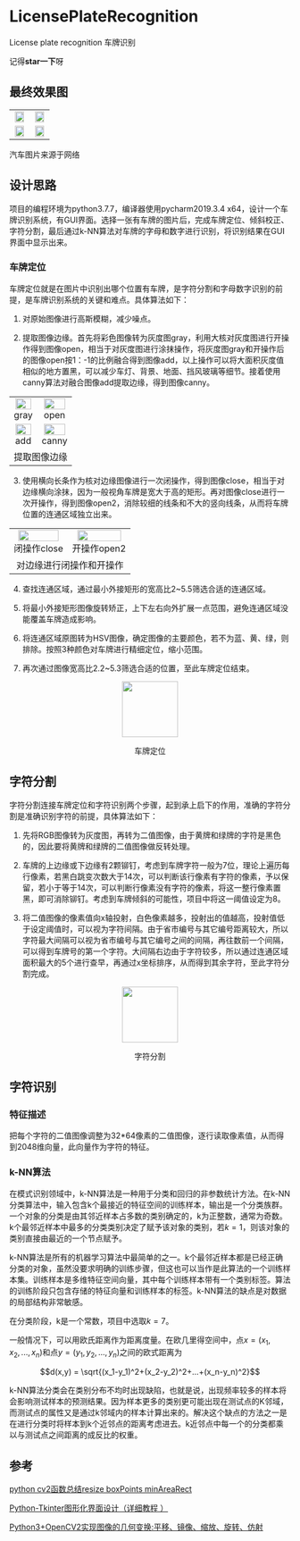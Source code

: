 # LicensePlateRecognition
License plate recognition 车牌识别

记得**star一下**呀

## 最终效果图
<table width="100%" border="0">
	<tr align="center">
		<td><img src="https://p9-juejin.byteimg.com/tos-cn-i-k3u1fbpfcp/70e6257fff5a496aa70339770fa34839~tplv-k3u1fbpfcp-watermark.image" width="90%"  border=0 /></td>
		<td><img src="https://p1-juejin.byteimg.com/tos-cn-i-k3u1fbpfcp/4e77f9719f2d4fe89bab70ecce4a1cf0~tplv-k3u1fbpfcp-watermark.image" width="90%"  border=0 /></td>
	</tr>
	<tr align="center">
		<td><img src="https://p3-juejin.byteimg.com/tos-cn-i-k3u1fbpfcp/1da03d94ca1544bb825f276deadb0c30~tplv-k3u1fbpfcp-watermark.image" width="90%"  border=0 /></td>
		<td><img src="https://p3-juejin.byteimg.com/tos-cn-i-k3u1fbpfcp/5e2d71f5406b4bcd8b91029b6446a35f~tplv-k3u1fbpfcp-watermark.image" width="90%"  border=0 /></td>
</table>

汽车图片来源于网络

## 设计思路

项目的编程环境为python3.7.7，编译器使用pycharm2019.3.4 x64，设计一个车牌识别系统，有GUI界面。选择一张有车牌的图片后，完成车牌定位、倾斜校正、字符分割，最后通过k-NN算法对车牌的字母和数字进行识别，将识别结果在GUI界面中显示出来。

### 车牌定位
车牌定位就是在图片中识别出哪个位置有车牌，是字符分割和字母数字识别的前提，是车牌识别系统的关键和难点。具体算法如下：

1. 对原始图像进行高斯模糊，减少噪点。

2. 提取图像边缘。首先将彩色图像转为灰度图gray，利用大核对灰度图进行开操作得到图像open，相当于对灰度图进行涂抹操作，将灰度图gray和开操作后的图像open按1：-1的比例融合得到图像add，以上操作可以将大面积灰度值相似的地方置黑，可以减少车灯、背景、地面、挡风玻璃等细节。接着使用canny算法对融合图像add提取边缘，得到图像canny。

<table width="100%" border="0">
	<tr align="center">
		<td><img src="https://p3-juejin.byteimg.com/tos-cn-i-k3u1fbpfcp/9625d89c3dca4f2a929b87a97ec11a69~tplv-k3u1fbpfcp-watermark.image" width="90%"  border=0 /><br>gray</td>
		<td><img src="https://p1-juejin.byteimg.com/tos-cn-i-k3u1fbpfcp/1146bc7e0f5e494397dc4e917b2b89bb~tplv-k3u1fbpfcp-watermark.image" width="90%"  border=0 /><br>open</td>
	</tr>
	<tr align="center">
		<td><img src="https://p3-juejin.byteimg.com/tos-cn-i-k3u1fbpfcp/993ae37c2b4d40ecaf8b2909c8e3d0e9~tplv-k3u1fbpfcp-watermark.image" width="90%"  border=0 /><br>add</td>
		<td><img src="https://p3-juejin.byteimg.com/tos-cn-i-k3u1fbpfcp/275fd16f3047499cb38ee702a6f896ca~tplv-k3u1fbpfcp-watermark.image" width="90%"  border=0 /><br>canny</td>
	</tr>
    <tr align="center">
    <td colspan="2">提取图像边缘</td>
    </tr>
</table>

3. 使用横向长条作为核对边缘图像进行一次闭操作，得到图像close，相当于对边缘横向涂抹，因为一般视角车牌是宽大于高的矩形。再对图像close进行一次开操作，得到图像open2，消除较细的线条和不大的竖向线条，从而将车牌位置的连通区域独立出来。
 	 
<table width="100%" border="0">
	<tr align="center">
		<td><img src="https://p9-juejin.byteimg.com/tos-cn-i-k3u1fbpfcp/1c6da490be3247bd9c3a23af6672ddb8~tplv-k3u1fbpfcp-watermark.image" width="90%"  border=0 /><br>闭操作close</td>
		<td><img src="https://p9-juejin.byteimg.com/tos-cn-i-k3u1fbpfcp/aa69bf239f0a4804a6c571d84c2cc48b~tplv-k3u1fbpfcp-watermark.image" width="90%"  border=0 /><br>开操作open2</td>
	</tr>
    <tr align="center">
    <td colspan="2">对边缘进行闭操作和开操作</td>
    </tr>
</table>


4. 查找连通区域，通过最小外接矩形的宽高比2~5.5筛选合适的连通区域。

5. 将最小外接矩形图像旋转矫正，上下左右向外扩展一点范围，避免连通区域没能覆盖车牌造成影响。

6. 将连通区域原图转为HSV图像，确定图像的主要颜色，若不为蓝、黄、绿，则排除。按照3种颜色对车牌进行精细定位，缩小范围。

7. 再次通过图像宽高比2.2~5.3筛选合适的位置，至此车牌定位结束。
<div align="center">
    <img src="https://p3-juejin.byteimg.com/tos-cn-i-k3u1fbpfcp/8973cbba4d5b42ca994c944ed79f2bdd~tplv-k3u1fbpfcp-watermark.image" height = "100" alt=""/>
    <br>
    <p>车牌定位</p>
</div>

## 字符分割

字符分割连接车牌定位和字符识别两个步骤，起到承上启下的作用，准确的字符分割是准确识别字符的前提，具体算法如下：

1. 先将RGB图像转为灰度图，再转为二值图像，由于黄牌和绿牌的字符是黑色的，因此要将黄牌和绿牌的二值图像做反转处理。

2. 车牌的上边缘或下边缘有2颗铆钉，考虑到车牌字符一般为7位，理论上遍历每行像素，若黑白跳变次数大于14次，可以判断该行像素有字符的像素，予以保留，若小于等于14次，可以判断行像素没有字符的像素，将这一整行像素置黑，即可消除铆钉。考虑到车牌倾斜的可能性，项目中将这一阈值设定为8。

3. 将二值图像的像素值向x轴投射，白色像素越多，投射出的值越高，投射值低于设定阈值时，可以视为字符间隔。由于省市编号与其它编号距离较大，所以字符最大间隔可以视为省市编号与其它编号之间的间隔，再往数前一个间隔，可以得到车牌号的第一个字符。大间隔右边由于字符较多，所以通过连通区域面积最大的5个进行查早，再通过x坐标排序，从而得到其余字符，至此字符分割完成。
<div align="center">
    <img src="https://p1-juejin.byteimg.com/tos-cn-i-k3u1fbpfcp/c49889bcbd2f42d291634191f25a18e0~tplv-k3u1fbpfcp-watermark.image" height = "100" alt=""/>
    <br>
    <p>字符分割</p>
</div>

## 字符识别

### 特征描述

把每个字符的二值图像调整为32*64像素的二值图像，逐行读取像素值，从而得到2048维向量，此向量作为字符的特征。

### k-NN算法

在模式识别领域中，k-NN算法是一种用于分类和回归的非参数统计方法。在k-NN分类算法中，输入包含k个最接近的特征空间的训练样本，输出是一个分类族群。一个对象的分类是由其邻近样本占多数的类别确定的，k为正整数，通常为奇数。k个最邻近样本中最多的分类类别决定了赋予该对象的类别，若$k = 1$，则该对象的类别直接由最近的一个节点赋予。

k-NN算法是所有的机器学习算法中最简单的之一。k个最邻近样本都是已经正确分类的对象，虽然没要求明确的训练步骤，但这也可以当作是此算法的一个训练样本集。训练样本是多维特征空间向量，其中每个训练样本带有一个类别标签。算法的训练阶段只包含存储的特征向量和训练样本的标签。k-NN算法的缺点是对数据的局部结构非常敏感。

在分类阶段，k是一个常数，项目中选取$k = 7$。

一般情况下，可以用欧氏距离作为距离度量。在欧几里得空间中，点$x = (x_1,x_2,...,x_n)$和点$y = (y_1,y_2,...,y_n)$之间的欧式距离为

$$d(x,y) = \sqrt{(x_1-y_1)^2+(x_2-y_2)^2+...+(x_n-y_n)^2}$$

k-NN算法分类会在类别分布不均时出现缺陷，也就是说，出现频率较多的样本将会影响测试样本的预测结果。因为样本更多的类别更可能出现在测试点的K邻域，而测试点的属性又是通过k邻域内的样本计算出来的。解决这个缺点的方法之一是在进行分类时将样本到k个近邻点的距离考虑进去。k近邻点中每一个的分类都乘以与测试点之间距离的成反比的权重。

## 参考

[python cv2函数总结resize boxPoints minAreaRect](https://blog.csdn.net/Bismarckczy/article/details/88026806?ops_request_misc=%257B%2522request%255Fid%2522%253A%2522158540891219725211943679%2522%252C%2522scm%2522%253A%252220140713.130056874..%2522%257D&request_id=158540891219725211943679&biz_id=0&utm_source=distribute.pc_search_result.none-task)

[Python-Tkinter图形化界面设计（详细教程 ）](https://blog.csdn.net/rng_uzi_/article/details/89792518#3.2)

[Python3+OpenCV2实现图像的几何变换:平移、镜像、缩放、旋转、仿射](https://blog.csdn.net/missyougoon/article/details/81092512?depth_1-utm_source=distribute.pc_relevant.none-task&utm_source=distribute.pc_relevant.none-task)